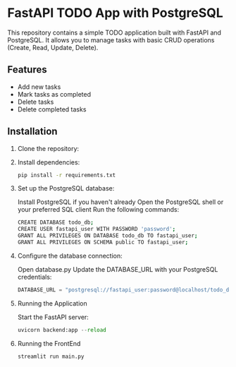 # FastAPI TODO App with PostgreSQL

This repository contains a simple TODO application built with FastAPI and PostgreSQL. It allows you to manage tasks with basic CRUD operations (Create, Read, Update, Delete).

## Features

- Add new tasks
- Mark tasks as completed
- Delete  tasks
- Delete completed tasks


## Installation

1. Clone the repository:

2. Install dependencies:

   ```bash
   pip install -r requirements.txt

3. Set up the PostgreSQL database:

   Install PostgreSQL if you haven't already
   Open the PostgreSQL shell or your preferred SQL client
   Run the following commands:
   ```bash
   CREATE DATABASE todo_db;
   CREATE USER fastapi_user WITH PASSWORD 'password';
   GRANT ALL PRIVILEGES ON DATABASE todo_db TO fastapi_user;
   GRANT ALL PRIVILEGES ON SCHEMA public TO fastapi_user;


4. Configure the database connection:

   Open database.py
   Update the DATABASE_URL with your PostgreSQL credentials:
   
   ```python
   DATABASE_URL = "postgresql://fastapi_user:password@localhost/todo_db"

5. Running the Application

   Start the FastAPI server:
   ```python
   uvicorn backend:app --reload
   
6. Running the FrontEnd

    ```python
   streamlit run main.py
   
   
   
